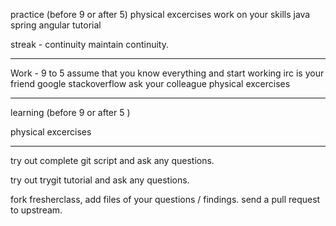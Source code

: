 
practice  (before 9 or after 5) 
physical excercises
work on your skills
java
spring
angular 
tutorial

streak - continuity
maintain continuity.

____________



Work - 9 to 5 
assume that you know everything and start working
irc is your friend 
google 
stackoverflow
ask your colleague
physical excercises
______________

learning (before 9 or after 5 )

physical excercises
_____________

try out complete git script and ask any questions.

try out trygit tutorial and ask any questions.

fork fresherclass, add files of your questions / findings.
send a pull request to upstream.

